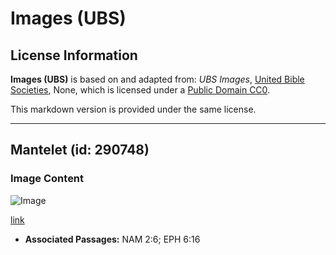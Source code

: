 # Images (UBS)

## License Information

**Images (UBS)** is based on and adapted from: _UBS Images_, [United Bible Societies](https://unitedbiblesocieties.org/), None, which is licensed under a [Public Domain CC0](https://creativecommons.org/public-domain/cc0/).

This markdown version is provided under the same license.



--------------------------------

## Mantelet (id: 290748)

### Image Content

![Image](https://cdn.aquifer.bible/aquifer-content/resources/Media/WEB-0402_mantelet.jpg)

[link](https://cdn.aquifer.bible/aquifer-content/resources/Media/WEB-0402_mantelet.jpg)

* **Associated Passages:** NAM 2:6; EPH 6:16

